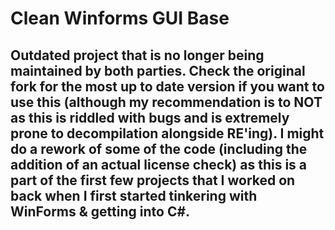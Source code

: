 # Clean Winforms GUI Base

## Outdated project that is no longer being maintained by both parties. Check the original fork for the most up to date version if you want to use this (although my recommendation is to NOT as this is riddled with bugs and is extremely prone to decompilation alongside RE'ing). I might do a rework of some of the code (including the addition of an actual license check) as this is a part of the first few projects that I worked on back when I first started tinkering with WinForms & getting into C#.
